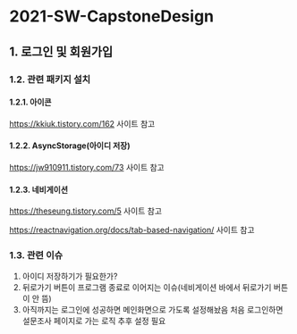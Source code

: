 # 2021-SW-CapstoneDesign
## 1. 로그인 및 회원가입

### 1.2. 관련 패키지 설치
#### 1.2.1. 아이콘
https://kkiuk.tistory.com/162 사이트 참고
#### 1.2.2. AsyncStorage(아이디 저장)
https://jw910911.tistory.com/73 사이트 참고
#### 1.2.3. 네비게이션
https://theseung.tistory.com/5 사이트 참고

https://reactnavigation.org/docs/tab-based-navigation/ 사이트 참고

### 1.3. 관련 이슈
1) 아이디 저장하기가 필요한가?
2) 뒤로가기 버튼이 프로그램 종료로 이어지는 이슈(네비게이션 바에서 뒤로가기 버튼이 안 뜸)
3) 아직까지는 로그인에 성공하면 메인화면으로 가도록 설정해놨음 처음 로그인하면 설문조사 페이지로 가는 로직 추후 설정 필요
